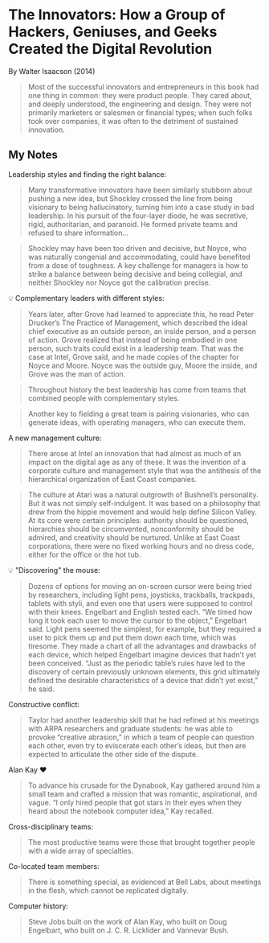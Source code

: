# The Innovators: How a Group of Hackers, Geniuses, and Geeks Created the Digital Revolution

By Walter Isaacson (2014)

> Most of the successful innovators and entrepreneurs in this book had one thing in common: they were product people. They cared about, and deeply understood, the engineering and design. They were not primarily marketers or salesmen or financial types; when such folks took over companies, it was often to the detriment of sustained innovation.

## My Notes

Leadership styles and finding the right balance:

> Many transformative innovators have been similarly stubborn about pushing a new idea, but Shockley crossed the line from being visionary to being hallucinatory, turning him into a case study in bad leadership. In his pursuit of the four-layer diode, he was secretive, rigid, authoritarian, and paranoid. He formed private teams and refused to share information…

> Shockley may have been too driven and decisive, but Noyce, who was naturally congenial and accommodating, could have benefited from a dose of toughness. A key challenge for managers is how to strike a balance between being decisive and being collegial, and neither Shockley nor Noyce got the calibration precise.

💡 Complementary leaders with different styles:

> Years later, after Grove had learned to appreciate this, he read Peter Drucker’s The Practice of Management, which described the ideal chief executive as an outside person, an inside person, and a person of action. Grove realized that instead of being embodied in one person, such traits could exist in a leadership team. That was the case at Intel, Grove said, and he made copies of the chapter for Noyce and Moore. Noyce was the outside guy, Moore the inside, and Grove was the man of action.

> Throughout history the best leadership has come from teams that combined people with complementary styles.

> Another key to fielding a great team is pairing visionaries, who can generate ideas, with operating managers, who can execute them.

A new management culture:

> There arose at Intel an innovation that had almost as much of an impact on the digital age as any of these. It was the invention of a corporate culture and management style that was the antithesis of the hierarchical organization of East Coast companies.

> The culture at Atari was a natural outgrowth of Bushnell’s personality. But it was not simply self-indulgent. It was based on a philosophy that drew from the hippie movement and would help define Silicon Valley. At its core were certain principles: authority should be questioned, hierarchies should be circumvented, nonconformity should be admired, and creativity should be nurtured. Unlike at East Coast corporations, there were no fixed working hours and no dress code, either for the office or the hot tub.

💡 "Discovering" the mouse:

> Dozens of options for moving an on-screen cursor were being tried by researchers, including light pens, joysticks, trackballs, trackpads, tablets with styli, and even one that users were supposed to control with their knees. Engelbart and English tested each. “We timed how long it took each user to move the cursor to the object,” Engelbart said. Light pens seemed the simplest, for example, but they required a user to pick them up and put them down each time, which was tiresome. They made a chart of all the advantages and drawbacks of each device, which helped Engelbart imagine devices that hadn’t yet been conceived. “Just as the periodic table’s rules have led to the discovery of certain previously unknown elements, this grid ultimately defined the desirable characteristics of a device that didn’t yet exist,” he said.

Constructive conflict:

> Taylor had another leadership skill that he had refined at his meetings with ARPA researchers and graduate students: he was able to provoke “creative abrasion,” in which a team of people can question each other, even try to eviscerate each other’s ideas, but then are expected to articulate the other side of the dispute.

Alan Kay ❤️

> To advance his crusade for the Dynabook, Kay gathered around him a small team and crafted a mission that was romantic, aspirational, and vague. “I only hired people that got stars in their eyes when they heard about the notebook computer idea,” Kay recalled.

Cross-disciplinary teams:

> The most productive teams were those that brought together people with a wide array of specialties.

Co-located team members:

> There is something special, as evidenced at Bell Labs, about meetings in the flesh, which cannot be replicated digitally.

Computer history:

> Steve Jobs built on the work of Alan Kay, who built on Doug Engelbart, who built on J. C. R. Licklider and Vannevar Bush.